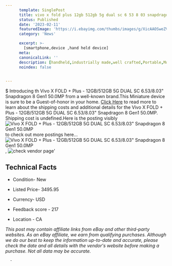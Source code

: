 ```yaml
---
      template: SinglePost
      title: vivo x fold plus 12gb 512gb 5g dual sc 6 53 8 03 snapdragon 8 gen1 50 0mp
      status: Published
      date: '2023-02-11'
      featuredImage: 'https://i.ebayimg.com/thumbs/images/g/XicAAOSweZVjNdC-/s-l225.jpg'
      category: 'News'

      excerpt: >-
        [smartphone,device ,hand held device]
      meta:
      canonicalLink: ''
      description: [handheld,industrially made,well crafted,Portable,Mobile,Compact,Convenient,Lightweight,Maneuverable,Man-portable,Miniature,Carriable,Hand-held,Light,Holdable,Transportable,Mobile device,Pocket-sized,On-the-go,Wireless,Cordless,Compact size,Convenient size, smartphone,device ,hand held device]
      noindex: false
      

---
```

$
      Introducing th Vivo X FOLD + Plus - 12GB/512GB 5G DUAL SC 6.53/8.03" Snapdragon 8 Gen1 50.0MP from a well-known brand.This Miniature device  is sure to be a Guest-of-honor in your home. [Click Here](https://www.ebay.com/itm/275480382847?hash=item4023e90d7f%3Ag%3AXicAAOSweZVjNdC-&mkevt=1&mkcid=1&mkrid=711-53200-19255-0&campid=%253CePNCampaignId%253E&customid=%253CreferenceId%253E&toolid=10049) to read more to learn about the shipping costs and additional details for the Vivo X FOLD + Plus - 12GB/512GB 5G DUAL SC 6.53/8.03" Snapdragon 8 Gen1 50.0MP. Shipping cost is undefined.Here is the posting visibly ![Vivo X FOLD + Plus - 12GB/512GB 5G DUAL SC 6.53/8.03" Snapdragon 8 Gen1 50.0MP](https://i.ebayimg.com/thumbs/images/g/XicAAOSweZVjNdC-/s-l225.jpg) to check out more postings here... ![Vivo X FOLD + Plus - 12GB/512GB 5G DUAL SC 6.53/8.03" Snapdragon 8 Gen1 50.0MP](https://i.ebayimg.com/images/g/XicAAOSweZVjNdC-/s-l960.jpg), ![check vendor page](https://origin-galleryplus.ebayimg.com/ws/web/275480382847_2_0_1/225x225.jpg,https://origin-galleryplus.ebayimg.com/ws/web/275480382847_3_0_1/225x225.jpg,https://origin-galleryplus.ebayimg.com/ws/web/275480382847_4_0_1/225x225.jpg,https://origin-galleryplus.ebayimg.com/ws/web/275480382847_5_0_1/225x225.jpg,https://origin-galleryplus.ebayimg.com/ws/web/275480382847_6_0_1/225x225.jpg,https://origin-galleryplus.ebayimg.com/ws/web/275480382847_7_0_1/225x225.jpg,https://origin-galleryplus.ebayimg.com/ws/web/275480382847_8_0_1/225x225.jpg)'

      

 ## Technical Facts 



     
      

 - Condition- New 


      

 - Listed Price- 3495.95 


      

 - Currency- USD 


      

 - Feedback score - 217 


      

 - Location - CA 


      
      

 *_This post may contain affiliate links from eBay and other third-party websites. As an eBay affiliate, we earn from qualifying purchases. Although we do our best to keep the information up-to-date and accurate, please check the date and all details with the vendor's website before making a purchase. Not all data may be accurate._*




      -

